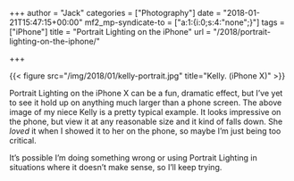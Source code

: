 +++
author = "Jack"
categories = ["Photography"]
date = "2018-01-21T15:47:15+00:00"
mf2_mp-syndicate-to = ["a:1:{i:0;s:4:\"none\";}"]
tags = ["iPhone"]
title = "Portrait Lighting on the iPhone"
url = "/2018/portrait-lighting-on-the-iphone/"

+++

{{< figure src="/img/2018/01/kelly-portrait.jpg" title="Kelly. (iPhone X)" >}}

Portrait Lighting on the iPhone X can be a fun, dramatic effect, but I’ve yet to see it hold up on anything much larger than a phone screen. The above image of my niece Kelly is a pretty typical example. It looks impressive on the phone, but view it at any reasonable size and it kind of falls down. She _loved_ it when I showed it to her on the phone, so maybe I’m just being too critical.

It’s possible I’m doing something wrong or using Portrait Lighting in situations where it doesn’t make sense, so I’ll keep trying.